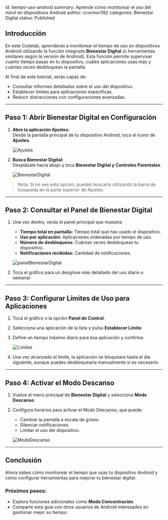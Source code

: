 id: tiempo-uso-android
summary: Aprende cómo monitorear el uso del móvil en dispositivos Android
author: ccormor392
categories: Bienestar Digital
status: Published


## Introducción

En este Codelab, aprenderás a monitorear el tiempo de uso en dispositivos Android utilizando la función integrada **Bienestar Digital** (o herramientas similares según la versión de Android). Esta función permite supervisar cuánto tiempo pasas en tu dispositivo, cuáles aplicaciones usas más y cuántas veces desbloqueas la pantalla.  

Al final de este tutorial, serás capaz de:  
- Consultar informes detallados sobre el uso del dispositivo.  
- Establecer límites para aplicaciones específicas.  
- Reducir distracciones con configuraciones avanzadas.  

---

## Paso 1: Abrir Bienestar Digital en Configuración

1. **Abre la aplicación Ajustes:**  
   Desde la pantalla principal de tu dispositivo Android, toca el ícono de **Ajustes**.

   ![Ajustes](/pictures/ajustes.png)

2. **Busca Bienestar Digital:**  
   Desplázate hacia abajo y toca **Bienestar Digital y Controles Parentales**.  

   ![BienestarDigital](/pictures/bienestar.png)

> Nota: Si no ves esta opción, puedes buscarla utilizando la barra de búsqueda en la parte superior de Ajustes.

---

## Paso 2: Consultar el Panel de Bienestar Digital

1. Una vez dentro, verás el panel principal que muestra:  
   - **Tiempo total en pantalla:** Tiempo total que has usado el dispositivo.  
   - **Uso por aplicación:** Aplicaciones ordenadas por tiempo de uso.  
   - **Número de desbloqueos:** Cuántas veces desbloqueas tu dispositivo.  
   - **Notificaciones recibidas:** Cantidad de notificaciones.  

   ![panelBienestarDigital](/pictures/bienestardigital.png)

2. Toca el gráfico para un desglose más detallado del uso diario o semanal.  

---

## Paso 3: Configurar Límites de Uso para Aplicaciones

1. Toca el gráfico o la opción **Panel de Control**.  
2. Selecciona una aplicación de la lista y pulsa **Establecer Límite**.  
3. Define un tiempo máximo diario para esa aplicación y confirma.  

   ![Limites](/pictures/limites.png)

4. Una vez alcanzado el límite, la aplicación se bloqueará hasta el día siguiente, aunque puedes desbloquearla manualmente si es necesario.  

---

## Paso 4: Activar el Modo Descanso

1. Vuelve al menú principal de **Bienestar Digital** y selecciona **Modo Descanso**.  
2. Configura horarios para activar el Modo Descanso, que puede:  
   - Cambiar la pantalla a escala de grises.  
   - Silenciar notificaciones.  
   - Limitar el uso del dispositivo.  

   ![ModoDescanso](/pictures/descanso.png)

---

## Conclusión

Ahora sabes cómo monitorear el tiempo que usas tu dispositivo Android y cómo configurar herramientas para mejorar tu bienestar digital.  

### Próximos pasos:
- Explora funciones adicionales como **Modo Concentración**.  
- Comparte esta guía con otros usuarios de Android interesados en gestionar mejor su tiempo.  

